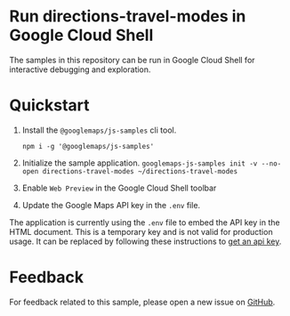 # Run directions-travel-modes in Google Cloud Shell

The samples in this repository can be run in Google Cloud Shell for interactive
debugging and exploration.

# Quickstart

1.  Install the `@googlemaps/js-samples` cli tool.

    ```
    npm i -g '@googlemaps/js-samples'
    ```

1.  Initialize the sample application. `googlemaps-js-samples init -v --no-open
    directions-travel-modes ~/directions-travel-modes`

1.  Enable `Web Preview` in the Google Cloud Shell toolbar

1.  Update the Google Maps API key in the `.env` file.

The application is currently using the `.env` file to embed the API key in the
HTML document. This is a temporary key and is not valid for production usage. It
can be replaced by following these instructions to
[get an api key](https://developers.google.com/maps/documentation/javascript/get-api-key).

# Feedback

For feedback related to this sample, please open a new issue on
[GitHub](https://github.com/googlemaps/js-samples/issues).
